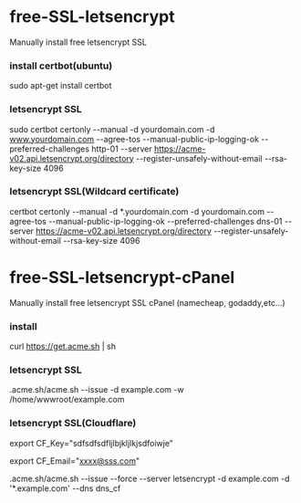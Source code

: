 # free-SSL-letsencrypt
Manually install free letsencrypt SSL

### install certbot(ubuntu)
sudo apt-get install certbot

### letsencrypt SSL
sudo certbot certonly --manual -d yourdomain.com -d www.yourdomain.com --agree-tos --manual-public-ip-logging-ok --preferred-challenges http-01 --server https://acme-v02.api.letsencrypt.org/directory --register-unsafely-without-email --rsa-key-size 4096

### letsencrypt SSL(Wildcard certificate)
certbot certonly --manual -d *.yourdomain.com -d yourdomain.com --agree-tos --manual-public-ip-logging-ok --preferred-challenges dns-01 --server https://acme-v02.api.letsencrypt.org/directory --register-unsafely-without-email --rsa-key-size 4096


# free-SSL-letsencrypt-cPanel
Manually install free letsencrypt SSL cPanel (namecheap, godaddy,etc...)

### install
curl https://get.acme.sh | sh

### letsencrypt SSL
.acme.sh/acme.sh --issue -d example.com -w /home/wwwroot/example.com

### letsencrypt SSL(Cloudflare)
export CF_Key="sdfsdfsdfljlbjkljlkjsdfoiwje"

export CF_Email="xxxx@sss.com"

.acme.sh/acme.sh  --issue --force --server letsencrypt -d example.com  -d '*.example.com'  --dns dns_cf
